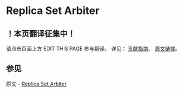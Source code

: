 # Replica Set Arbiter

## ！本页翻译征集中！

请点击页面上方 EDIT THIS PAGE 参与翻译。
详见：
[贡献指南]( https://github.com/JinMuInfo/MongoDB-Manual-zh/blob/master/CONTRIBUTING.md )、
[原文链接](  https://docs.mongodb.com/manual/core/replica-set-arbiter/  )。

## 参见

原文 - [Replica Set Arbiter]( https://docs.mongodb.com/manual/core/replica-set-arbiter/ )

